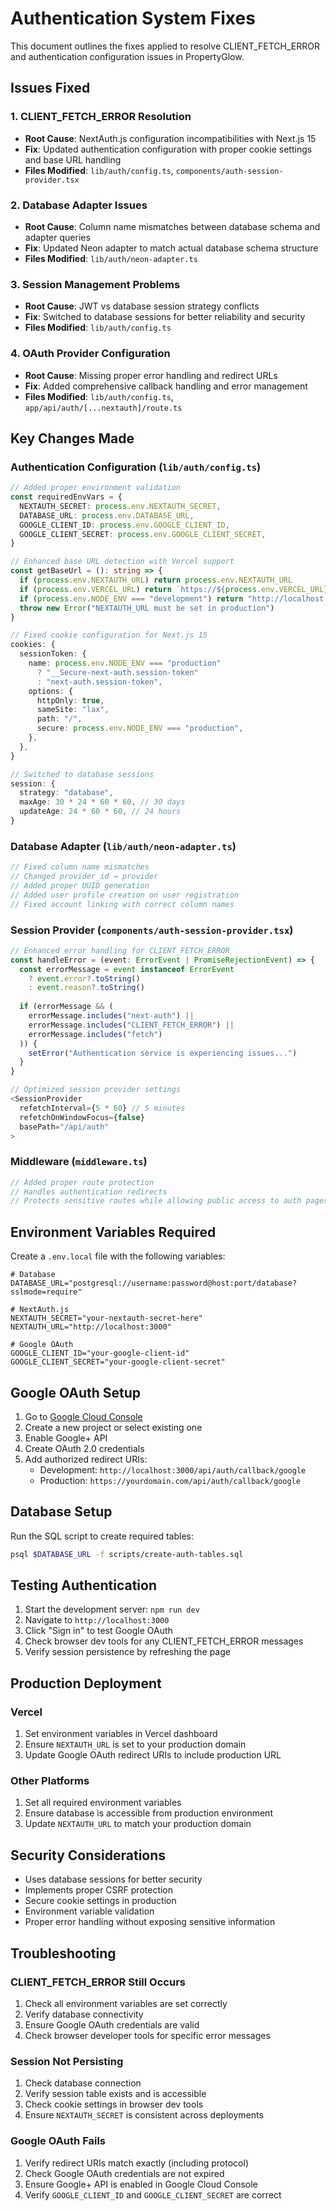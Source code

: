 # Authentication System Fixes

This document outlines the fixes applied to resolve CLIENT_FETCH_ERROR and authentication configuration issues in PropertyGlow.

## Issues Fixed

### 1. CLIENT_FETCH_ERROR Resolution
- **Root Cause**: NextAuth.js configuration incompatibilities with Next.js 15
- **Fix**: Updated authentication configuration with proper cookie settings and base URL handling
- **Files Modified**: `lib/auth/config.ts`, `components/auth-session-provider.tsx`

### 2. Database Adapter Issues
- **Root Cause**: Column name mismatches between database schema and adapter queries
- **Fix**: Updated Neon adapter to match actual database schema structure
- **Files Modified**: `lib/auth/neon-adapter.ts`

### 3. Session Management Problems
- **Root Cause**: JWT vs database session strategy conflicts
- **Fix**: Switched to database sessions for better reliability and security
- **Files Modified**: `lib/auth/config.ts`

### 4. OAuth Provider Configuration
- **Root Cause**: Missing proper error handling and redirect URLs
- **Fix**: Added comprehensive callback handling and error management
- **Files Modified**: `lib/auth/config.ts`, `app/api/auth/[...nextauth]/route.ts`

## Key Changes Made

### Authentication Configuration (`lib/auth/config.ts`)
```typescript
// Added proper environment validation
const requiredEnvVars = {
  NEXTAUTH_SECRET: process.env.NEXTAUTH_SECRET,
  DATABASE_URL: process.env.DATABASE_URL,
  GOOGLE_CLIENT_ID: process.env.GOOGLE_CLIENT_ID,
  GOOGLE_CLIENT_SECRET: process.env.GOOGLE_CLIENT_SECRET,
}

// Enhanced base URL detection with Vercel support
const getBaseUrl = (): string => {
  if (process.env.NEXTAUTH_URL) return process.env.NEXTAUTH_URL
  if (process.env.VERCEL_URL) return `https://${process.env.VERCEL_URL}`
  if (process.env.NODE_ENV === "development") return "http://localhost:3000"
  throw new Error("NEXTAUTH_URL must be set in production")
}

// Fixed cookie configuration for Next.js 15
cookies: {
  sessionToken: {
    name: process.env.NODE_ENV === "production" 
      ? "__Secure-next-auth.session-token" 
      : "next-auth.session-token",
    options: {
      httpOnly: true,
      sameSite: "lax",
      path: "/",
      secure: process.env.NODE_ENV === "production",
    },
  },
}

// Switched to database sessions
session: {
  strategy: "database",
  maxAge: 30 * 24 * 60 * 60, // 30 days
  updateAge: 24 * 60 * 60, // 24 hours
}
```

### Database Adapter (`lib/auth/neon-adapter.ts`)
```typescript
// Fixed column name mismatches
// Changed provider_id → provider
// Added proper UUID generation
// Added user profile creation on user registration
// Fixed account linking with correct column names
```

### Session Provider (`components/auth-session-provider.tsx`)
```typescript
// Enhanced error handling for CLIENT_FETCH_ERROR
const handleError = (event: ErrorEvent | PromiseRejectionEvent) => {
  const errorMessage = event instanceof ErrorEvent 
    ? event.error?.toString() 
    : event.reason?.toString()
  
  if (errorMessage && (
    errorMessage.includes("next-auth") || 
    errorMessage.includes("CLIENT_FETCH_ERROR") ||
    errorMessage.includes("fetch")
  )) {
    setError("Authentication service is experiencing issues...")
  }
}

// Optimized session provider settings
<SessionProvider
  refetchInterval={5 * 60} // 5 minutes
  refetchOnWindowFocus={false}
  basePath="/api/auth"
>
```

### Middleware (`middleware.ts`)
```typescript
// Added proper route protection
// Handles authentication redirects
// Protects sensitive routes while allowing public access to auth pages
```

## Environment Variables Required

Create a `.env.local` file with the following variables:

```env
# Database
DATABASE_URL="postgresql://username:password@host:port/database?sslmode=require"

# NextAuth.js
NEXTAUTH_SECRET="your-nextauth-secret-here"
NEXTAUTH_URL="http://localhost:3000"

# Google OAuth
GOOGLE_CLIENT_ID="your-google-client-id"
GOOGLE_CLIENT_SECRET="your-google-client-secret"
```

## Google OAuth Setup

1. Go to [Google Cloud Console](https://console.cloud.google.com/)
2. Create a new project or select existing one
3. Enable Google+ API
4. Create OAuth 2.0 credentials
5. Add authorized redirect URIs:
   - Development: `http://localhost:3000/api/auth/callback/google`
   - Production: `https://yourdomain.com/api/auth/callback/google`

## Database Setup

Run the SQL script to create required tables:

```bash
psql $DATABASE_URL -f scripts/create-auth-tables.sql
```

## Testing Authentication

1. Start the development server: `npm run dev`
2. Navigate to `http://localhost:3000`
3. Click "Sign in" to test Google OAuth
4. Check browser dev tools for any CLIENT_FETCH_ERROR messages
5. Verify session persistence by refreshing the page

## Production Deployment

### Vercel
1. Set environment variables in Vercel dashboard
2. Ensure `NEXTAUTH_URL` is set to your production domain
3. Update Google OAuth redirect URIs to include production URL

### Other Platforms
1. Set all required environment variables
2. Ensure database is accessible from production environment
3. Update `NEXTAUTH_URL` to match your production domain

## Security Considerations

- Uses database sessions for better security
- Implements proper CSRF protection
- Secure cookie settings in production
- Environment variable validation
- Proper error handling without exposing sensitive information

## Troubleshooting

### CLIENT_FETCH_ERROR Still Occurs
1. Check all environment variables are set correctly
2. Verify database connectivity
3. Ensure Google OAuth credentials are valid
4. Check browser developer tools for specific error messages

### Session Not Persisting
1. Check database connection
2. Verify session table exists and is accessible
3. Check cookie settings in browser dev tools
4. Ensure `NEXTAUTH_SECRET` is consistent across deployments

### Google OAuth Fails
1. Verify redirect URIs match exactly (including protocol)
2. Check Google OAuth credentials are not expired
3. Ensure Google+ API is enabled in Google Cloud Console
4. Verify `GOOGLE_CLIENT_ID` and `GOOGLE_CLIENT_SECRET` are correct